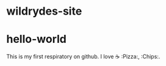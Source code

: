 # wildrydes-site


# hello-world
This is my first respiratory on github.
I love :coffee: :Pizza:, :Chips:.
